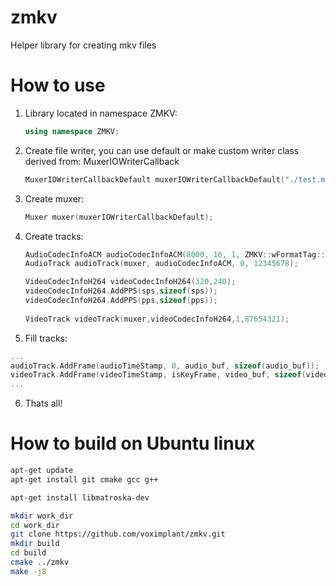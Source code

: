# zmkv
Helper library for creating mkv files

# How to use

1. Library located in namespace ZMKV:

    ```cpp
    using namespace ZMKV;
    ```
2. Create file writer, you can use default or make custom writer class derived from: MuxerIOWriterCallback

    ```cpp
    MuxerIOWriterCallbackDefault muxerIOWriterCallbackDefault("./test.mkv");
    ```
3. Create muxer:

    ```cpp
    Muxer muxer(muxerIOWriterCallbackDefault);
    ```
4. Create tracks:
    
    ```cpp
    AudioCodecInfoACM audioCodecInfoACM(8000, 16, 1, ZMKV::wFormatTag::PCM);
    AudioTrack audioTrack(muxer, audioCodecInfoACM, 0, 12345678);

    VideoCodecInfoH264 videoCodecInfoH264(320,240);
    videoCodecInfoH264.AddPPS(sps,sizeof(sps));
    videoCodecInfoH264.AddPPS(pps,sizeof(pps));
      
    VideoTrack videoTrack(muxer,videoCodecInfoH264,1,87654321);
    ```
5. Fill tracks:
  
  ```cpp
  ...
  audioTrack.AddFrame(audioTimeStamp, 0, audio_buf, sizeof(audio_buf));
  videoTrack.AddFrame(videoTimeStamp, isKeyFrame, video_buf, sizeof(video_buf));
  ...
  ```
  
6. Thats all!

# How to build on Ubuntu linux

```bash
apt-get update
apt-get install git cmake gcc g++

apt-get install libmatroska-dev

mkdir work_dir
cd work_dir
git clone https://github.com/voximplant/zmkv.git
mkdir build
cd build
cmake ../zmkv
make -j8

```

